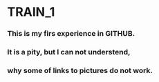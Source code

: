 # TRAIN_1
### This is my firs experience in GITHUB.
### It is a pity, but I can not understend,
### why some of links to pictures do not work.
